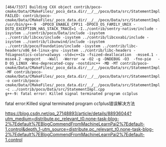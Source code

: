 ```shell
[464/7337] Building CXX object contrib/poco-cmake/Data/CMakeFiles/_poco_data.dir/__/__/poco/Data/src/StatementImpl.cpp.o
FAILED: contrib/poco-cmake/Data/CMakeFiles/_poco_data.dir/__/__/poco/Data/src/StatementImpl.cpp.o
/usr/bin/g++-9  -DPOCO_ENABLE_CPP11 -DPOCO_OS_FAMILY_UNIX -DSTD_EXCEPTION_HAS_STACK_TRACE=1 -I../contrib/sentry-native/include -isystem ../contrib/poco/Data/include -isystem ../contrib/libcxx/include -isystem ../contrib/libcxxabi/include -isystem ../contrib/libunwind/include -isystem ../contrib/poco/Foundation/include -isystem ../contrib/libc-headers/x86_64-linux-gnu -isystem ../contrib/libc-headers -fdiagnostics-color=always -std=c++2a -fsized-deallocation  -msse4.1 -msse4.2 -mpopcnt   -Wall  -Werror -w -O2 -g -DNDEBUG -O3  -fno-pie   -D OS_LINUX -Wno-deprecated-copy -nostdinc++ -MD -MT contrib/poco-cmake/Data/CMakeFiles/_poco_data.dir/__/__/poco/Data/src/StatementImpl.cpp.o -MF contrib/poco-cmake/Data/CMakeFiles/_poco_data.dir/__/__/poco/Data/src/StatementImpl.cpp.o.d -o contrib/poco-cmake/Data/CMakeFiles/_poco_data.dir/__/__/poco/Data/src/StatementImpl.cpp.o -c ../contrib/poco/Data/src/StatementImpl.cpp
g++-9: fatal error: Killed signal terminated program cc1plus
```





fatal error:Killed signal terminated program cc1plus错误解决方法



https://blog.csdn.net/qq_27148893/article/details/88936044?utm_medium=distribute.pc_relevant_t0.none-task-blog-2%7Edefault%7EBlogCommendFromMachineLearnPai2%7Edefault-1.control&depth_1-utm_source=distribute.pc_relevant_t0.none-task-blog-2%7Edefault%7EBlogCommendFromMachineLearnPai2%7Edefault-1.control
